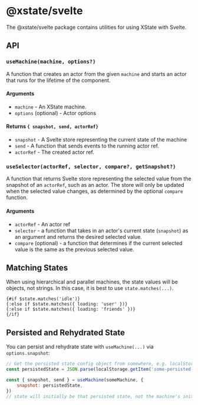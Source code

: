 # @xstate/svelte

The @xstate/svelte package contains utilities for using XState with Svelte.

## API

### `useMachine(machine, options?)`

A function that creates an actor from the given `machine` and starts an actor that runs for the lifetime of the component.

#### Arguments

- `machine` - An XState machine.
- `options` (optional) - Actor options

#### Returns `{ snapshot, send, actorRef}`

- `snapshot` - A Svelte store representing the current state of the machine
- `send` - A function that sends events to the running actor ref.
- `actorRef` - The created actor ref.

### `useSelector(actorRef, selector, compare?, getSnapshot?)`

A function that returns Svelte store representing the selected value from the snapshot of an `actorRef`, such as an actor. The store will only be updated when the selected value changes, as determined by the optional `compare` function.

#### Arguments

- `actorRef` - An actor ref
- `selector` - a function that takes in an actor's current state (`snapshot`) as an argument and returns the desired selected value.
- `compare` (optional) - a function that determines if the current selected value is the same as the previous selected value.

## Matching States

When using hierarchical and parallel machines, the state values will be objects, not strings. In this case, it is best to use `state.matches(...)`.

```svelte
{#if $state.matches('idle')}
{:else if $state.matches({ loading: 'user' })}
{:else if $state.matches({ loading: 'friends' })}
{/if}
```

## Persisted and Rehydrated State

You can persist and rehydrate state with `useMachine(...)` via `options.snapshot`:

```javascript
// Get the persisted state config object from somewhere, e.g. localStorage
const persistedState = JSON.parse(localStorage.getItem('some-persisted-state-key'))

const { snapshot, send } = useMachine(someMachine, {
	snapshot: persistedState,
})
// state will initially be that persisted state, not the machine's initialState
```
